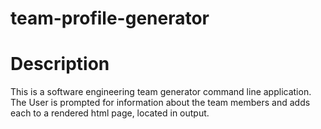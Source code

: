 # team-profile-generator

# Description
This is a software engineering team generator command line application. The User is prompted for information about the team members and adds each to a rendered html page, located in output.